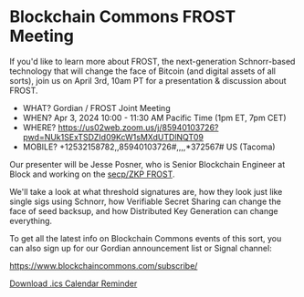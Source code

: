 # Blockchain Commons FROST Meeting

If you'd like to learn more about FROST, the next-generation Schnorr-based technology that will change the face of Bitcoin (and digital assets of all sorts), join us on April 3rd, 10am PT for a presentation & discussion about FROST.

* WHAT? Gordian / FROST Joint Meeting
* WHEN? Apr 3, 2024 10:00 - 11:30 AM Pacific Time (1pm ET, 7pm CET)
* WHERE? https://us02web.zoom.us/j/85940103726?pwd=NUk1SExTSDZId09KcW1sMXdUTDlNQT09
* MOBILE? +12532158782,,85940103726#,,,,*372567# US (Tacoma)

Our presenter will be Jesse Posner, who is Senior Blockchain Engineer at Block and working on the [secp/ZKP FROST](https://github.com/BlockstreamResearch/secp256k1-zkp/pull/138).

We'll take a look at what threshold signatures are, how they look just like single sigs using Schnorr, how Verifiable Secret Sharing can change the face of seed backsup, and how Distributed Key Generation can change everything. 

To get all the latest info on Blockchain Commons events of this sort, you can also sign up for our Gordian announcement list or Signal channel:

https://www.blockchaincommons.com/subscribe/

[Download .ics Calendar Reminder](frost-meeting.ics)
